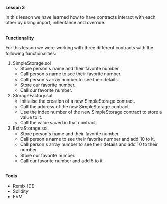 <b>Lesson 3</b>

In this lesson we have learned how to have contracts interact with each other by using import, inheritance and override.

<br>
<b>Functionality</b>

For this lesson we were working with three different contracts with the following functionalities:
<ol>
<li>SimpleStorage.sol
<ul>
<li>Store person's name and their favorite number.
<li>Call person's name to see their favorite number.
<li>Call person's array number to see their details.
<li>Store our favorite number.
<li>Call our favorite number.
</ul>
<li>StorageFactory.sol
<ul>
<li>Initialise the creation of a new SimpleStorage contract.
<li>Call the address of the new SimpleStorage contract.
<li>Use the index number of the new SimpleStorage contract to store a value to it.
<li>Call the value saved in that contract.
</ul>
<li>ExtraStorage.sol
<ul>
<li>Store person's name and their favorite number.
<li>Call person's name to see their favorite number and add 10 to it.
<li>Call person's array number to see their details and add 10 to their number.
<li>Store our favorite number.
<li>Call our favorite number and add 5 to it.
</ul>
</ol>


<br>
<b>Tools</b>

<ul>
<li>Remix IDE
<li>Solidity
<li>EVM
</ul>
